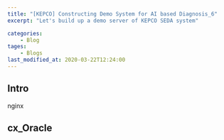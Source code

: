 ```yaml
---
title: "[KEPCO] Constructing Demo System for AI based Diagnosis_6"
excerpt: "Let's build up a demo server of KEPCO SEDA system"

categories:
    - Blog
tages:
    - Blogs
last_modified_at: 2020-03-22T12:24:00
---
```


## Intro
nginx

## cx_Oracle
